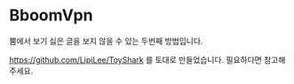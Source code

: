 # BboomVpn
뿜에서 보기 싫은 글을 보지 않을 수 있는 두번째 방법입니다.


https://github.com/LipiLee/ToyShark 를 토대로 만들었습니다. 필요하다면 참고해주세요.
